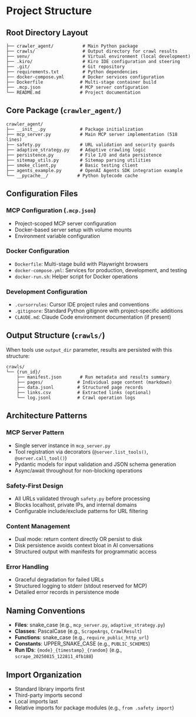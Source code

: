 # Project Structure

## Root Directory Layout
```
├── crawler_agent/           # Main Python package
├── crawls/                  # Output directory for crawl results
├── venv/                    # Virtual environment (local development)
├── .kiro/                   # Kiro IDE configuration and steering
├── .git/                    # Git repository
├── requirements.txt         # Python dependencies
├── docker-compose.yml       # Docker services configuration
├── Dockerfile              # Multi-stage container build
├── .mcp.json               # MCP server configuration
└── README.md               # Project documentation
```

## Core Package (`crawler_agent/`)
```
crawler_agent/
├── __init__.py             # Package initialization
├── mcp_server.py           # Main MCP server implementation (518 lines)
├── safety.py               # URL validation and security guards
├── adaptive_strategy.py    # Adaptive crawling logic
├── persistence.py          # File I/O and data persistence
├── sitemap_utils.py        # Sitemap parsing utilities
├── smoke_client.py         # Basic testing client
├── agents_example.py       # OpenAI Agents SDK integration example
└── __pycache__/           # Python bytecode cache
```

## Configuration Files

### MCP Configuration (`.mcp.json`)
- Project-scoped MCP server configuration
- Docker-based server setup with volume mounts
- Environment variable configuration

### Docker Configuration
- `Dockerfile`: Multi-stage build with Playwright browsers
- `docker-compose.yml`: Services for production, development, and testing
- `docker-run.sh`: Helper script for Docker operations

### Development Configuration
- `.cursorrules`: Cursor IDE project rules and conventions
- `.gitignore`: Standard Python gitignore with project-specific additions
- `CLAUDE.md`: Claude Code environment documentation (if present)

## Output Structure (`crawls/`)
When tools use `output_dir` parameter, results are persisted with this structure:
```
crawls/
└── {run_id}/
    ├── manifest.json       # Run metadata and results summary
    ├── pages/             # Individual page content (markdown)
    ├── data.jsonl         # Structured page records
    ├── links.csv          # Extracted links (optional)
    └── log.jsonl          # Crawl operation logs
```

## Architecture Patterns

### MCP Server Pattern
- Single server instance in `mcp_server.py`
- Tool registration via decorators (`@server.list_tools()`, `@server.call_tool()`)
- Pydantic models for input validation and JSON schema generation
- Async/await throughout for non-blocking operations

### Safety-First Design
- All URLs validated through `safety.py` before processing
- Blocks localhost, private IPs, and internal domains
- Configurable include/exclude patterns for URL filtering

### Content Management
- Dual mode: return content directly OR persist to disk
- Disk persistence avoids context bloat in AI conversations
- Structured output with manifests for programmatic access

### Error Handling
- Graceful degradation for failed URLs
- Structured logging to stderr (stdout reserved for MCP)
- Detailed error records in persistence mode

## Naming Conventions
- **Files**: snake_case (e.g., `mcp_server.py`, `adaptive_strategy.py`)
- **Classes**: PascalCase (e.g., `ScrapeArgs`, `CrawlResult`)
- **Functions**: snake_case (e.g., `require_public_http_url`)
- **Constants**: UPPER_SNAKE_CASE (e.g., `PUBLIC_SCHEMES`)
- **Run IDs**: `{mode}_{timestamp}_{random}` (e.g., `scrape_20250815_122811_4fb188`)

## Import Organization
- Standard library imports first
- Third-party imports second
- Local imports last
- Relative imports for package modules (e.g., `from .safety import`)